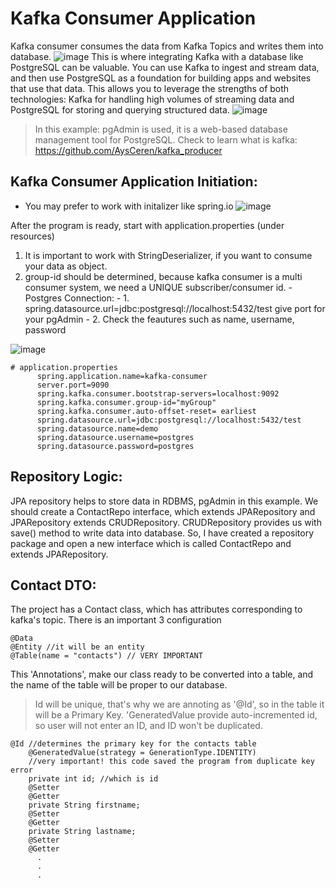 # Kafka Consumer Application
Kafka consumer consumes the data from Kafka Topics and writes them into database.
![image](https://github.com/user-attachments/assets/3df15f96-aa29-477a-8fad-96de8833178d)
This is where integrating Kafka with a database like PostgreSQL can be valuable. You can use Kafka to ingest and stream data, and then use PostgreSQL as a foundation for building apps and websites that use that data. This allows you to leverage the strengths of both technologies: Kafka for handling high volumes of streaming data and PostgreSQL for storing and querying structured data.
![image](https://github.com/user-attachments/assets/832f54d2-4bd1-4900-8c5a-cdb092bca9c6)


> In this example: pgAdmin is used, it is a web-based database management tool for PostgreSQL.
> Check to learn what is kafka: https://github.com/AysCeren/kafka_producer

## Kafka Consumer Application Initiation:
+ You may prefer to work with initalizer like spring.io
![image](https://github.com/user-attachments/assets/ee14c177-4afd-4c29-bf2a-815d57968570)

 After the program is ready, start with application.properties (under resources)
 1. It is important to work with StringDeserializer, if you want to consume your data as object.
 2. group-id should be determined, because kafka consumer is a multi consumer system, we need a UNIQUE subscriber/consumer id.
         - Postgres Connection:
         - 1. spring.datasource.url=jdbc:postgresql://localhost:5432/test give port for your pgAdmin
         - 2. Check the feautures such as name, username, password

  ![image](https://github.com/user-attachments/assets/3b726192-10ef-4355-8cbe-10b1634138a0)

```
# application.properties
      spring.application.name=kafka-consumer
      server.port=9090
      spring.kafka.consumer.bootstrap-servers=localhost:9092
      spring.kafka.consumer.group-id="myGroup"
      spring.kafka.consumer.auto-offset-reset= earliest
      spring.datasource.url=jdbc:postgresql://localhost:5432/test
      spring.datasource.name=demo
      spring.datasource.username=postgres
      spring.datasource.password=postgres
```


## Repository Logic:

JPA repository helps to store data in RDBMS, pgAdmin in this example. 
We should create a ContactRepo interface, which extends JPARepository and JPARepository extends CRUDRepository. CRUDRepository provides us with save() method to write data into database. So, I have created a repository package and open a new interface which is called ContactRepo and extends JPARepository.

## Contact DTO:
The project has a Contact class, which has attributes corresponding to kafka's topic. There is an important 3 configuration
```
@Data
@Entity //it will be an entity
@Table(name = "contacts") // VERY IMPORTANT

```

This 'Annotations', make our class ready to be converted into a table, and the name of the table will be proper to our database. 
> Id will be unique, that's why we are annoting as '@Id', so in the table it will be a Primary Key. 'GeneratedValue provide auto-incremented id, so user will not enter an ID, and ID won't be duplicated.
```
@Id //determines the primary key for the contacts table
    @GeneratedValue(strategy = GenerationType.IDENTITY)
    //very important! this code saved the program from duplicate key error
    private int id; //which is id
    @Setter
    @Getter
    private String firstname;
    @Setter
    @Getter
    private String lastname;
    @Setter
    @Getter
      .
      .
      .
```


